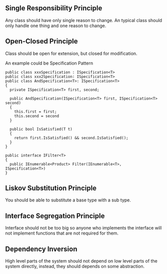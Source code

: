 ## Single Responsibility Principle
Any class should have only single reason to change.
An typical class should only handle one thing and one reason to change.

## Open-Closed Principle
Class should be open for extension, but closed for modification.

An example could be Specification Pattern
```
public class xxxSpecification : ISpecification<T>
public class xxx2Specification: ISpecification<T>
public class AndSpecification<T>: ISpecification<T>
{
  private ISpecification<T> first, second;
  
  public AndSpecification(ISpecification<T> first, ISpecification<T> second)
  {
    this.first = first;
    this.second = second
  }
  
  public bool IsSatisfied(T t)
  {
    return first.IsSatisfied() && second.IsSatisfied();
  }
}

public interface IFilter<T>
{
  public IEnumerable<Product> Filter(IEnumerable<T>, ISpecification<T>)
}
```

## Liskov Substitution Principle
You should be able to substitute a base type with a sub type.

## Interface Segregation Principle
Interface should not be too big so anyone who implements the interface will not implement functions that are not required for them.

## Dependency Inversion
High level parts of the system should not depend on low level parts of the system directly, instead, they should depends on some abstraction.



